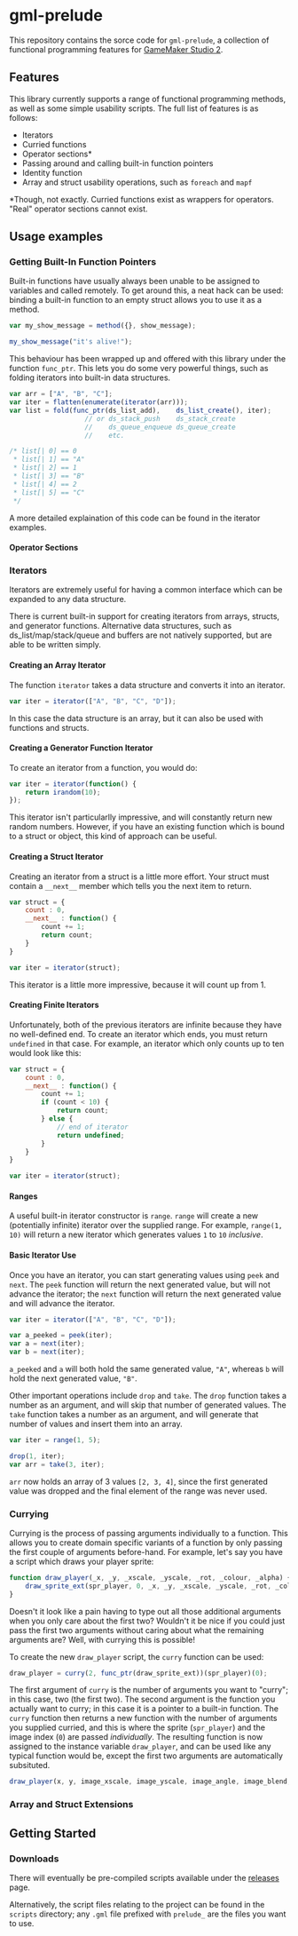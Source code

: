 # gml-prelude

This repository contains the sorce code for `gml-prelude`, a collection of functional programming features for [GameMaker Studio 2](https://www.yoyogames.com/gamemaker).

## Features

This library currently supports a range of functional programming methods, as well as some simple usability scripts. The full list of features is as follows:

 - Iterators
 - Curried functions
 - Operator sections*
 - Passing around and calling built-in function pointers
 - Identity function
 - Array and struct usability operations, such as `foreach` and `mapf`

*Though, not exactly. Curried functions exist as wrappers for operators. "Real" operator sections cannot exist.

## Usage examples

### Getting Built-In Function Pointers

Built-in functions have usually always been unable to be assigned to variables and called remotely. To get around this, a neat hack can be used: binding a built-in function to an empty struct allows you to use it as a method.

```js
var my_show_message = method({}, show_message);

my_show_message("it's alive!");
```

This behaviour has been wrapped up and offered with this library under the function `func_ptr`. This lets you do some very powerful things, such as folding iterators into built-in data structures.

```js
var arr = ["A", "B", "C"];
var iter = flatten(enumerate(iterator(arr)));
var list = fold(func_ptr(ds_list_add),    ds_list_create(), iter);
                   // or ds_stack_push    ds_stack_create
                   //    ds_queue_enqueue ds_queue_create
                   //    etc.

/* list[| 0] == 0
 * list[| 1] == "A"
 * list[| 2] == 1
 * list[| 3] == "B"
 * list[| 4] == 2
 * list[| 5] == "C"
 */
```

A more detailed explaination of this code can be found in the iterator examples.

#### Operator Sections

### Iterators

Iterators are extremely useful for having a common interface which can be expanded to any data structure.

There is current built-in support for creating iterators from arrays, structs, and generator functions. Alternative data structures, such as ds_list/map/stack/queue and buffers are not natively supported, but are able to be written simply.

#### Creating an Array Iterator

The function `iterator` takes a data structure and converts it into an iterator.

```js
var iter = iterator(["A", "B", "C", "D"]);
```

In this case the data structure is an array, but it can also be used with functions and structs.

#### Creating a Generator Function Iterator

To create an iterator from a function, you would do:

```js
var iter = iterator(function() {
	return irandom(10);
});
```

This iterator isn't particularlly impressive, and will constantly return new random numbers. However, if you have an existing function which is bound to a struct or object, this kind of approach can be useful.

#### Creating a Struct Iterator

Creating an iterator from a struct is a little more effort. Your struct must contain a `__next__` member which tells you the next item to return.

```js
var struct = {
	count : 0,
	__next__ : function() {
		count += 1;
		return count;
	}
}

var iter = iterator(struct);
```

This iterator is a little more impressive, because it will count up from 1.

#### Creating Finite Iterators

Unfortunately, both of the previous iterators are infinite because they have no well-defined end. To create an iterator which ends, you must return `undefined` in that case. For example, an iterator which only counts up to ten would look like this:

```js
var struct = {
	count : 0,
	__next__ : function() {
		count += 1;
		if (count < 10) {
			return count;
		} else {
			// end of iterator
			return undefined;
		}
	}
}

var iter = iterator(struct);
```

#### Ranges

A useful built-in iterator constructor is `range`. `range` will create a new (potentially infinite) iterator over the supplied range. For example, `range(1, 10)` will return a new iterator which generates values `1` to `10` *inclusive*.

#### Basic Iterator Use

Once you have an iterator, you can start generating values using `peek` and `next`. The `peek` function will return the next generated value, but will not advance the iterator; the `next` function will return the next generated value and will advance the iterator.

```js
var iter = iterator(["A", "B", "C", "D"]);

var a_peeked = peek(iter);
var a = next(iter);
var b = next(iter);
```

`a_peeked` and `a` will both hold the same generated value, `"A"`, whereas `b` will hold the next generated value, `"B"`.

Other important operations include `drop` and `take`. The `drop` function takes a number as an argument, and will skip that number of generated values. The `take` function takes a number as an argument, and will generate that number of values and insert them into an array.

```js
var iter = range(1, 5);

drop(1, iter);
var arr = take(3, iter);
```

`arr` now holds an array of 3 values `[2, 3, 4]`, since the first generated value was dropped and the final element of the range was never used.

### Currying

Currying is the process of passing arguments individually to a function. This allows you to create domain specific variants of a function by only passing the first couple of arguments before-hand. For example, let's say you have a script which draws your player sprite:

```js
function draw_player(_x, _y, _xscale, _yscale, _rot, _colour, _alpha) {
	draw_sprite_ext(spr_player, 0, _x, _y, _xscale, _yscale, _rot, _colour, _alpha);
}
```

Doesn't it look like a pain having to type out all those additional arguments when you only care about the first two? Wouldn't it be nice if you could just pass the first two arguments without caring about what the remaining arguments are? Well, with currying this is possible!

To create the new `draw_player` script, the `curry` function can be used:

```js
draw_player = curry(2, func_ptr(draw_sprite_ext))(spr_player)(0);
```

The first argument of `curry` is the number of arguments you want to "curry"; in this case, two (the first two). The second argument is the function you actually want to curry; in this case it is a pointer to a built-in function. The `curry` function then returns a new function with the number of arguments you supplied curried, and this is where the sprite (`spr_player`) and the image index (`0`) are passed *individually*. The resulting function is now assigned to the instance variable `draw_player`, and can be used like any typical function would be, except the first two arguments are automatically subsituted.

```js
draw_player(x, y, image_xscale, image_yscale, image_angle, image_blend, image_alpha);
```

### Array and Struct Extensions

## Getting Started

### Downloads

There will eventually be pre-compiled scripts available under the [releases](https://github.com/NuxiiGit/gml-prelude/releases) page.

Alternatively, the script files relating to the project can be found in the `scripts` directory; any `.gml` file prefixed with `prelude_` are the files you want to use.